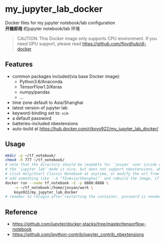 # my_jupyter_lab_docker
Docker files for my jupyter notebook/lab configuration  
**开箱即用** 的jupyter notebook/lab 环境  

> CAUTION:
> This Docker image only supports CPU environment.
> If you need GPU support, please read https://github.com/floydhub/dl-docker

## Features
* common packages included(via base Docker image):
	* Python3.6/Anaconda
	* TensorFlow1.3/Keras
	* numpy/pandas
	* ...
* time zone default to Asia/Shanghai
* latest version of jupyter lab
* keyword-binding set to: `vim`
* a default password
* batteries-included nbextensions
* auto-build at https://hub.docker.com/r/koyo922/my_jupyter_lab_docker/

## Usage
```bash
mkdir -p ~/tf_notebook/
chmod -R 777 ~/tf_notebook/
# note that the directory should be readable for `jovyan` user inside docker
# the 'jupyter lab' mode is nice, but does not support nbextensions, which is inconvinient for vim users
# click Help/Start Classic Notebook at anytime, or modify the url from .../lab/ to .../notebook/ to use classic mode
# add something like `-e "TZ=Asia/Shanghai"` and rebuild the image, if you need to use another time zone setting
docker run --name tf_notebook -d -p 8888:8888 \
	-v ~/tf_notebook:/home/jovyan/work \
	koyo922/my_jupyter_lab_docker
# remeber to relogin after restarting the container, password is needed only at the first time
```

## Reference
* https://github.com/jupyter/docker-stacks/tree/master/tensorflow-notebook
* https://github.com/ipython-contrib/jupyter_contrib_nbextensions
